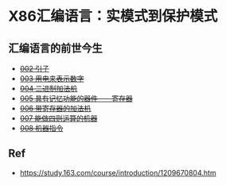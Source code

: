 # X86汇编语言：实模式到保护模式

## 汇编语言的前世今生

* ~~[002 引子](./002/)~~
* ~~[003 用电来表示数字](./003/)~~
* ~~[004 二进制加法机](./004/)~~
* ~~[005 具有记忆功能的器件——寄存器](./005/)~~
* ~~[006 带寄存器的加法机](./006/)~~
* ~~[007 能做四则运算的机器](./007/)~~
* ~~[008 机器指令](./008/)~~

## Ref

* <https://study.163.com/course/introduction/1209670804.htm>